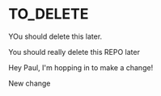# TO_DELETE

YOu should delete this later.

You should really delete this REPO later

Hey Paul, I'm hopping in to make a change!

New change
